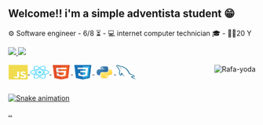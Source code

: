 ## Welcome!! i'm a simple adventista student  😁
⚙ Software engineer - 6/8 ⏳ -
💻 internet computer technician 🎓 -
🧒🏻20 Y
 <div>
  <a href="https://github.com/RiericksonT">
  <img heigt="180em" src="https://github-readme-stats.vercel.app/api?username=RiericksonT&show_icons=true&theme=dracula&include_all_commits=false&count_private=true"/>
  <img height="180em" src="https://github-readme-stats.vercel.app/api/top-langs/?username=RiericksonT&layout=compact&langs_count=7&theme=dracula"/>
</div>
<div style="display: inline_block"><br>
  <img align="center" alt="Rafa-Js" height="30" width="40" src="https://raw.githubusercontent.com/devicons/devicon/master/icons/javascript/javascript-plain.svg">
  <img align="center" alt="Rafa-React" height="30" width="40" src="https://raw.githubusercontent.com/devicons/devicon/master/icons/react/react-original.svg">
  <img align="center" alt="Rafa-HTML" height="30" width="40" src="https://raw.githubusercontent.com/devicons/devicon/master/icons/html5/html5-original.svg">
  <img align="center" alt="Rafa-CSS" height="30" width="40" src="https://raw.githubusercontent.com/devicons/devicon/master/icons/css3/css3-original.svg">
  <img align="center" alt="Rafa-Python" height="30" width="40" src="https://raw.githubusercontent.com/devicons/devicon/master/icons/python/python-original.svg">
  <img align="center" alt="Rafa-Mysql" height="30" width="40" src="https://github.com/devicons/devicon/blob/master/icons/mysql/mysql-plain.svg">
  <img align="right" alt="Rafa-yoda" src="https://i.picasion.com/pic91/4ad5c54dbfc7aded3612bfd15b2e8e26.gif">
</div>
  
  ##
 
<div> 
 
  ![Snake animation](https://github.com/RiericksonT/RiericksonT/blob/output/github-contribution-grid-snake.svg)
 
</div>
..
